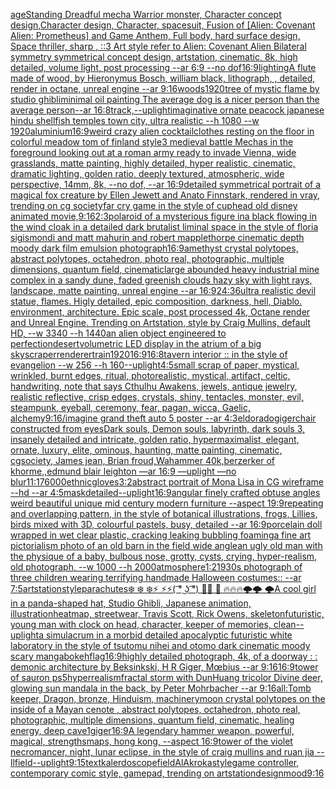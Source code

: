 [age](https://www.ebank.nz/aiartgenerator?category=age)[Standing Dreadful mecha Warrior monster, Character concept design,Character design,  Character, spacesuit, Fusion of [Alien: Covenant Alien: Prometheus] and Game Anthem,  Full body,  hard surface design, Space thriller, sharp , ::3  Art style refer to Alien: Covenant Alien   Bilateral symmetry       symmetrical   concept design,  artstation, cinematic,  8k, high detailed,  volume light,  post processing    --ar 6:9   --no dof](https://www.ebank.nz/aiartgenerator?category=Standing%20Dreadful%20mecha%20Warrior%20monster%2C%20Character%20concept%20design%2CCharacter%20design%2C%20%20Character%2C%20spacesuit%2C%20Fusion%20of%20%5BAlien%3A%20Covenant%20Alien%3A%20Prometheus%5D%20and%20Game%20Anthem%2C%20%20Full%20body%2C%20%20hard%20surface%20design%2C%20Space%20thriller%2C%20sharp%20%2C%20%3A%3A3%20%20Art%20style%20refer%20to%20Alien%3A%20Covenant%20Alien%20%20%20Bilateral%20symmetry%20%20%20%20%20%20%20symmetrical%20%20%20concept%20design%2C%20%20artstation%2C%20cinematic%2C%20%208k%2C%20high%20detailed%2C%20%20volume%20light%2C%20%20post%20processing%20%20%20%20--ar%206%3A9%20%20%20--no%20dof)[16:9](https://www.ebank.nz/aiartgenerator?category=16%3A9)[lighting](https://www.ebank.nz/aiartgenerator?category=lighting)[A flute made of wood, by Hieronymus Bosch, william black, lithograph, , detailed, render in octane, unreal engine --ar 9:16](https://www.ebank.nz/aiartgenerator?category=A%20flute%20made%20of%20wood%2C%20by%20Hieronymus%20Bosch%2C%20william%20black%2C%20lithograph%2C%20%2C%20detailed%2C%20render%20in%20octane%2C%20unreal%20engine%20--ar%209%3A16)[woods](https://www.ebank.nz/aiartgenerator?category=woods)[1920](https://www.ebank.nz/aiartgenerator?category=1920)[tree of mystic flame by studio ghibli](https://www.ebank.nz/aiartgenerator?category=tree%20of%20mystic%20flame%20by%20studio%20ghibli)[minimal oil painting The average dog is a nicer person than the average person--ar 16:8](https://www.ebank.nz/aiartgenerator?category=minimal%20oil%20painting%20The%20average%20dog%20is%20a%20nicer%20person%20than%20the%20average%20person--ar%2016%3A8)[track,](https://www.ebank.nz/aiartgenerator?category=track%2C)[--uplight](https://www.ebank.nz/aiartgenerator?category=--uplight)[imaginative ornate peacock japanese hindu shellfish temples town city, ultra realistic --h 1080 --w 1920](https://www.ebank.nz/aiartgenerator?category=imaginative%20ornate%20peacock%20japanese%20hindu%20shellfish%20temples%20town%20city%2C%20ultra%20realistic%20--h%201080%20--w%201920)[aluminium](https://www.ebank.nz/aiartgenerator?category=aluminium)[16:9](https://www.ebank.nz/aiartgenerator?category=16%3A9)[weird crazy alien cocktail](https://www.ebank.nz/aiartgenerator?category=weird%20crazy%20alien%20cocktail)[clothes resting on the floor in colorful meadow tom of finland style](https://www.ebank.nz/aiartgenerator?category=clothes%20resting%20on%20the%20floor%20in%20colorful%20meadow%20tom%20of%20finland%20style)[3 medieval battle Mechas in the foreground looking out at a roman army ready to invade Vienna, wide grasslands, matte painting, highly detailed, hyper realistic, cinematic, dramatic lighting, golden ratio, deeply textured, atmospheric, wide perspective, 14mm, 8k, --no dof, --ar 16:9](https://www.ebank.nz/aiartgenerator?category=3%20medieval%20battle%20Mechas%20in%20the%20foreground%20looking%20out%20at%20a%20roman%20army%20ready%20to%20invade%20Vienna%2C%20wide%20grasslands%2C%20matte%20painting%2C%20highly%20detailed%2C%20hyper%20realistic%2C%20cinematic%2C%20dramatic%20lighting%2C%20golden%20ratio%2C%20deeply%20textured%2C%20atmospheric%2C%20wide%20perspective%2C%2014mm%2C%208k%2C%20--no%20dof%2C%20--ar%2016%3A9)[detailed symmetrical portrait of a magical fox creature by Ellen Jewett and Anato Finnstark, rendered in vray, trending on cg society](https://www.ebank.nz/aiartgenerator?category=detailed%20symmetrical%20portrait%20of%20a%20magical%20fox%20creature%20by%20Ellen%20Jewett%20and%20Anato%20Finnstark%2C%20rendered%20in%20vray%2C%20trending%20on%20cg%20society)[far cry game in the style of cuphead old disney animated movie,](https://www.ebank.nz/aiartgenerator?category=far%20cry%20game%20in%20the%20style%20of%20cuphead%20old%20disney%20animated%20movie%2C)[9:16](https://www.ebank.nz/aiartgenerator?category=9%3A16)[2:3](https://www.ebank.nz/aiartgenerator?category=2%3A3)[polaroid of a mysterious figure ina black flowing in the wind cloak in a detailed dark brutalist liminal space in the style of floria sigismondi and matt mahurin and robert mapplethorpe cinematic depth moody dark film emulsion photograph](https://www.ebank.nz/aiartgenerator?category=polaroid%20of%20a%20mysterious%20figure%20ina%20black%20flowing%20in%20the%20wind%20cloak%20in%20a%20detailed%20dark%20brutalist%20liminal%20space%20in%20the%20style%20of%20floria%20sigismondi%20and%20matt%20mahurin%20and%20robert%20mapplethorpe%20cinematic%20depth%20moody%20dark%20film%20emulsion%20photograph)[16:9](https://www.ebank.nz/aiartgenerator?category=16%3A9)[amethyst crystal polytopes, abstract polytopes, octahedron, photo real, photographic, multiple dimensions, quantum field, cinematic](https://www.ebank.nz/aiartgenerator?category=amethyst%20crystal%20polytopes%2C%20abstract%20polytopes%2C%20octahedron%2C%20photo%20real%2C%20photographic%2C%20multiple%20dimensions%2C%20quantum%20field%2C%20cinematic)[large abounded heavy industrial mine complex in a sandy dune, faded greenish clouds hazy sky with light rays, landscape, matte painting, unreal engine --ar 16:9](https://www.ebank.nz/aiartgenerator?category=large%20abounded%20heavy%20industrial%20mine%20complex%20in%20a%20sandy%20dune%2C%20faded%20greenish%20clouds%20hazy%20sky%20with%20light%20rays%2C%20landscape%2C%20matte%20painting%2C%20unreal%20engine%20--ar%2016%3A9)[24:36](https://www.ebank.nz/aiartgenerator?category=24%3A36)[ultra realistic devil statue, flames. Higly detailed, epic composition, darkness, hell, Diablo. environment, architecture. Epic scale, post processed 4k, Octane render and Unreal Engine. Trending on Artstation, style by Craig Mullins, default HD, --w 3340 --h 1440](https://www.ebank.nz/aiartgenerator?category=ultra%20realistic%20devil%20statue%2C%20flames.%20Higly%20detailed%2C%20epic%20composition%2C%20darkness%2C%20hell%2C%20Diablo.%20environment%2C%20architecture.%20Epic%20scale%2C%20post%20processed%204k%2C%20Octane%20render%20and%20Unreal%20Engine.%20Trending%20on%20Artstation%2C%20style%20by%20Craig%20Mullins%2C%20default%20HD%2C%20--w%203340%20--h%201440)[an alien object engineered to perfection](https://www.ebank.nz/aiartgenerator?category=an%20alien%20object%20engineered%20to%20perfection)[desert](https://www.ebank.nz/aiartgenerator?category=desert)[volumetric LED display in the atrium of a big skyscraper](https://www.ebank.nz/aiartgenerator?category=volumetric%20LED%20display%20in%20the%20atrium%20of%20a%20big%20skyscraper)[renderer](https://www.ebank.nz/aiartgenerator?category=renderer)[train](https://www.ebank.nz/aiartgenerator?category=train)[1920](https://www.ebank.nz/aiartgenerator?category=1920)[16:9](https://www.ebank.nz/aiartgenerator?category=16%3A9)[16:8](https://www.ebank.nz/aiartgenerator?category=16%3A8)[tavern interior :: in the style of evangelion --w 256 --h 160](https://www.ebank.nz/aiartgenerator?category=tavern%20interior%20%3A%3A%20in%20the%20style%20of%20evangelion%20--w%20256%20--h%20160)[--uplight](https://www.ebank.nz/aiartgenerator?category=--uplight)[4:5](https://www.ebank.nz/aiartgenerator?category=4%3A5)[small scrap of paper, mystical, wrinkled, burnt edges, ritual, photorealistic, mystical, artifact, celtic, handwriting, note that says Cthulhu Awakens, jewels, antique jewelry, realistic reflective, crisp edges, crystals, shiny, tentacles, monster, evil, steampunk, eyeball, ceremony, fear, pagan, wicca, Gaelic, alchemy](https://www.ebank.nz/aiartgenerator?category=small%20scrap%20of%20paper%2C%20mystical%2C%20wrinkled%2C%20burnt%20edges%2C%20ritual%2C%20photorealistic%2C%20mystical%2C%20artifact%2C%20celtic%2C%20handwriting%2C%20note%20that%20says%20Cthulhu%20Awakens%2C%20jewels%2C%20antique%20jewelry%2C%20realistic%20reflective%2C%20crisp%20edges%2C%20crystals%2C%20shiny%2C%20tentacles%2C%20monster%2C%20evil%2C%20steampunk%2C%20eyeball%2C%20ceremony%2C%20fear%2C%20pagan%2C%20wicca%2C%20Gaelic%2C%20alchemy)[9:16](https://www.ebank.nz/aiartgenerator?category=9%3A16)[/imagine grand theft auto 5 poster --ar 4:3](https://www.ebank.nz/aiartgenerator?category=/imagine%20grand%20theft%20auto%205%20poster%20--ar%204%3A3)[eldorado](https://www.ebank.nz/aiartgenerator?category=eldorado)[giger](https://www.ebank.nz/aiartgenerator?category=giger)[chair constructed from eyes](https://www.ebank.nz/aiartgenerator?category=chair%20constructed%20from%20eyes)[Dark souls, Demon souls, labyrinth, dark souls 3, insanely detailed and intricate, golden ratio, hypermaximalist, elegant, ornate, luxury, elite, ominous, haunting, matte painting, cinematic, cgsociety, James jean, Brian froud,Wahammer 40k,berzerker of khorme,,edmund blair leighton —ar 16:9 —uplight —no blur](https://www.ebank.nz/aiartgenerator?category=Dark%20souls%2C%20Demon%20souls%2C%20labyrinth%2C%20dark%20souls%203%2C%20insanely%20detailed%20and%20intricate%2C%20golden%20ratio%2C%20hypermaximalist%2C%20elegant%2C%20ornate%2C%20luxury%2C%20elite%2C%20ominous%2C%20haunting%2C%20matte%20painting%2C%20cinematic%2C%20cgsociety%2C%20James%20jean%2C%20Brian%20froud%2CWahammer%2040k%2Cberzerker%20of%20khorme%2C%2Cedmund%20blair%20leighton%20%E2%80%94ar%2016%3A9%20%E2%80%94uplight%20%E2%80%94no%20blur)[11:17](https://www.ebank.nz/aiartgenerator?category=11%3A17)[6000](https://www.ebank.nz/aiartgenerator?category=6000)[ethnic](https://www.ebank.nz/aiartgenerator?category=ethnic)[gloves](https://www.ebank.nz/aiartgenerator?category=gloves)[3:2](https://www.ebank.nz/aiartgenerator?category=3%3A2)[abstract portrait of Mona Lisa in CG wireframe --hd --ar 4:5](https://www.ebank.nz/aiartgenerator?category=abstract%20portrait%20of%20Mona%20Lisa%20in%20CG%20wireframe%20--hd%20--ar%204%3A5)[mask](https://www.ebank.nz/aiartgenerator?category=mask)[detailed](https://www.ebank.nz/aiartgenerator?category=detailed)[--uplight](https://www.ebank.nz/aiartgenerator?category=--uplight)[16:9](https://www.ebank.nz/aiartgenerator?category=16%3A9)[angular  finely crafted obtuse angles weird beautiful unique mid century modern furniture  --aspect 19:9](https://www.ebank.nz/aiartgenerator?category=angular%20%20finely%20crafted%20obtuse%20angles%20weird%20beautiful%20unique%20mid%20century%20modern%20furniture%20%20--aspect%2019%3A9)[repeating and overlapping pattern,  in the style of botanical illustrations, frogs, Lillies, birds mixed with 3D, colourful pastels, busy, detailed --ar 16:9](https://www.ebank.nz/aiartgenerator?category=repeating%20and%20overlapping%20pattern%2C%20%20in%20the%20style%20of%20botanical%20illustrations%2C%20frogs%2C%20Lillies%2C%20birds%20mixed%20with%203D%2C%20colourful%20pastels%2C%20busy%2C%20detailed%20--ar%2016%3A9)[porcelain doll wrapped in wet clear plastic, cracking leaking bubbling foaming](https://www.ebank.nz/aiartgenerator?category=porcelain%20doll%20wrapped%20in%20wet%20clear%20plastic%2C%20cracking%20leaking%20bubbling%20foaming)[a fine art pictorialism photo of an old barn in the field wide angle](https://www.ebank.nz/aiartgenerator?category=a%20fine%20art%20pictorialism%20photo%20of%20an%20old%20barn%20in%20the%20field%20wide%20angle)[an ugly old man with the physique of a baby, bulbous nose, grotty, cysts, crying, hyper-realism, old photograph, --w 1000 --h 2000](https://www.ebank.nz/aiartgenerator?category=an%20ugly%20old%20man%20with%20the%20physique%20of%20a%20baby%2C%20bulbous%20nose%2C%20grotty%2C%20cysts%2C%20crying%2C%20hyper-realism%2C%20old%20photograph%2C%20--w%201000%20--h%202000)[atmosphere](https://www.ebank.nz/aiartgenerator?category=atmosphere)[1:2](https://www.ebank.nz/aiartgenerator?category=1%3A2)[1930s photograph of three children wearing terrifying handmade Halloween costumes:: --ar 7:5](https://www.ebank.nz/aiartgenerator?category=1930s%20photograph%20of%20three%20children%20wearing%20terrifying%20handmade%20Halloween%20costumes%3A%3A%20--ar%207%3A5)[artstation](https://www.ebank.nz/aiartgenerator?category=artstation)[style](https://www.ebank.nz/aiartgenerator?category=style)[parachutes](https://www.ebank.nz/aiartgenerator?category=parachutes)[❄️ ❄️ ❄️⚡ ⚡⚡( ͡° ͜ʖ ͡°) 🌙🌙 🌙  🔥🔥🔥🌩️🌩️ 🌩️](https://www.ebank.nz/aiartgenerator?category=%E2%9D%84%EF%B8%8F%20%E2%9D%84%EF%B8%8F%20%E2%9D%84%EF%B8%8F%E2%9A%A1%20%E2%9A%A1%E2%9A%A1%28%20%CD%A1%C2%B0%20%CD%9C%CA%96%20%CD%A1%C2%B0%29%20%F0%9F%8C%99%F0%9F%8C%99%20%F0%9F%8C%99%20%20%F0%9F%94%A5%F0%9F%94%A5%F0%9F%94%A5%F0%9F%8C%A9%EF%B8%8F%F0%9F%8C%A9%EF%B8%8F%20%F0%9F%8C%A9%EF%B8%8F)[A cool girl in a panda-shaped hat, Studio Ghibli, Japanese animation, illustration](https://www.ebank.nz/aiartgenerator?category=A%20cool%20girl%20in%20a%20panda-shaped%20hat%2C%20Studio%20Ghibli%2C%20Japanese%20animation%2C%20illustration)[heatmap, streetwear, Travis Scott, Rick Owens, skeleton](https://www.ebank.nz/aiartgenerator?category=heatmap%2C%20streetwear%2C%20Travis%20Scott%2C%20Rick%20Owens%2C%20skeleton)[futuristic, young man with clock on head, character, keeper of memories, clean](https://www.ebank.nz/aiartgenerator?category=futuristic%2C%20young%20man%20with%20clock%20on%20head%2C%20character%2C%20keeper%20of%20memories%2C%20clean)[--uplight](https://www.ebank.nz/aiartgenerator?category=--uplight)[a simulacrum in a morbid detailed apocalyptic futuristic white laboratory in the style of tsutomu nihei and otomo dark cinematic moody scary manga](https://www.ebank.nz/aiartgenerator?category=a%20simulacrum%20in%20a%20morbid%20detailed%20apocalyptic%20futuristic%20white%20laboratory%20in%20the%20style%20of%20tsutomu%20nihei%20and%20otomo%20dark%20cinematic%20moody%20scary%20manga)[bokeh](https://www.ebank.nz/aiartgenerator?category=bokeh)[flag](https://www.ebank.nz/aiartgenerator?category=flag)[16:9](https://www.ebank.nz/aiartgenerator?category=16%3A9)[highly detailed photograph, 4k, of a doorway : : demonic architecture by Beksinkski, H R Giger, Mœbius --ar 9:16](https://www.ebank.nz/aiartgenerator?category=highly%20detailed%20photograph%2C%204k%2C%20of%20a%20doorway%20%3A%20%3A%20demonic%20architecture%20by%20Beksinkski%2C%20H%20R%20Giger%2C%20M%C5%93bius%20--ar%209%3A16)[16:9](https://www.ebank.nz/aiartgenerator?category=16%3A9)[tower of sauron ps5](https://www.ebank.nz/aiartgenerator?category=tower%20of%20sauron%20ps5)[hyperrealism](https://www.ebank.nz/aiartgenerator?category=hyperrealism)[fractal storm with DunHuang tricolor Divine deer, glowing sun mandala in the back, by Peter Mohrbacher  --ar 9:16](https://www.ebank.nz/aiartgenerator?category=fractal%20storm%20with%20DunHuang%20tricolor%20Divine%20deer%2C%20glowing%20sun%20mandala%20in%20the%20back%2C%20by%20Peter%20Mohrbacher%20%20--ar%209%3A16)[all:Tomb keeper, Dragon, bronze, Hinduism, machinery](https://www.ebank.nz/aiartgenerator?category=all%3ATomb%20keeper%2C%20Dragon%2C%20bronze%2C%20Hinduism%2C%20machinery)[moon crystal polytopes on the inside of a Mayan cenote , abstract polytopes, octahedron, photo real, photographic, multiple dimensions, quantum field, cinematic, healing energy, deep cave](https://www.ebank.nz/aiartgenerator?category=moon%20crystal%20polytopes%20on%20the%20inside%20of%20a%20Mayan%20cenote%20%2C%20abstract%20polytopes%2C%20octahedron%2C%20photo%20real%2C%20photographic%2C%20multiple%20dimensions%2C%20quantum%20field%2C%20cinematic%2C%20healing%20energy%2C%20deep%20cave)[1](https://www.ebank.nz/aiartgenerator?category=1)[giger](https://www.ebank.nz/aiartgenerator?category=giger)[16:9](https://www.ebank.nz/aiartgenerator?category=16%3A9)[A legendary hammer weapon, powerful, magical, strengths](https://www.ebank.nz/aiartgenerator?category=A%20legendary%20hammer%20weapon%2C%20powerful%2C%20magical%2C%20strengths)[maps,  hong kong,   --aspect 16:9](https://www.ebank.nz/aiartgenerator?category=maps%2C%20%20hong%20kong%2C%20%20%20--aspect%2016%3A9)[tower of the violet necromancer, night, lunar eclipse, in the style of craig mullins and ruan jia --ll](https://www.ebank.nz/aiartgenerator?category=tower%20of%20the%20violet%20necromancer%2C%20night%2C%20lunar%20eclipse%2C%20in%20the%20style%20of%20craig%20mullins%20and%20ruan%20jia%20--ll)[field](https://www.ebank.nz/aiartgenerator?category=field)[--uplight](https://www.ebank.nz/aiartgenerator?category=--uplight)[9:15](https://www.ebank.nz/aiartgenerator?category=9%3A15)[text](https://www.ebank.nz/aiartgenerator?category=text)[kalerdoscope](https://www.ebank.nz/aiartgenerator?category=kalerdoscope)[field](https://www.ebank.nz/aiartgenerator?category=field)[AlAkroka](https://www.ebank.nz/aiartgenerator?category=AlAkroka)[style](https://www.ebank.nz/aiartgenerator?category=style)[game controller, contemporary comic style, gamepad, trending on artstation](https://www.ebank.nz/aiartgenerator?category=game%20controller%2C%20contemporary%20comic%20style%2C%20gamepad%2C%20trending%20on%20artstation)[design](https://www.ebank.nz/aiartgenerator?category=design)[mood](https://www.ebank.nz/aiartgenerator?category=mood)[9:16](https://www.ebank.nz/aiartgenerator?category=9%3A16)